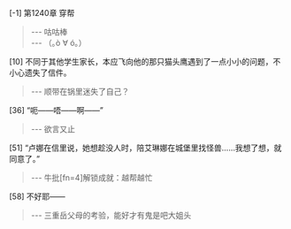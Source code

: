 
[-1] 第1240章 穿帮
>--- 咕咕棒<br>
>--- （｡ò ∀ ó｡）<br>

[10] 不同于其他学生家长，本应飞向他的那只猫头鹰遇到了一点小小的问题，不小心遗失了信件。
>--- 顺带在锅里迷失了自己？<br>

[36] “呃——唔——啊——”
>--- 欲言又止<br>

[51] “卢娜在信里说，她想趁没人时，陪艾琳娜在城堡里找怪兽……我想了想，就同意了。”
>--- 牛批[fn=4]解锁成就：越帮越忙<br>

[58] 不好耶——
>--- 三重岳父母的考验，能好才有鬼是吧大姐头<br>
